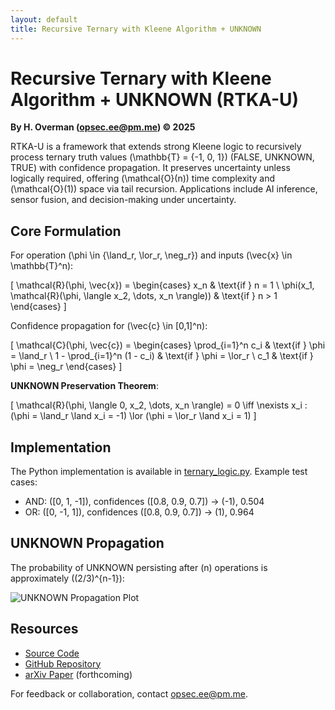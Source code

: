 ```yaml
---
layout: default
title: Recursive Ternary with Kleene Algorithm + UNKNOWN
---
```


# Recursive Ternary with Kleene Algorithm + UNKNOWN (RTKA-U)

**By H. Overman (<opsec.ee@pm.me>) &copy; 2025**

RTKA-U is a framework that extends strong Kleene logic to recursively process ternary truth values \(\mathbb{T} = \{-1, 0, 1\}\) (FALSE, UNKNOWN, TRUE) with confidence propagation. It preserves uncertainty unless logically required, offering \(\mathcal{O}(n)\) time complexity and \(\mathcal{O}(1)\) space via tail recursion. Applications include AI inference, sensor fusion, and decision-making under uncertainty.

## Core Formulation

For operation \(\phi \in \{\land_r, \lor_r, \neg_r\}\) and inputs \(\vec{x} \in \mathbb{T}^n\):

\[
\mathcal{R}(\phi, \vec{x}) = 
\begin{cases} 
x_n & \text{if } n = 1 \\
\phi(x_1, \mathcal{R}(\phi, \langle x_2, \dots, x_n \rangle)) & \text{if } n > 1 
\end{cases}
\]

Confidence propagation for \(\vec{c} \in [0,1]^n\):

\[
\mathcal{C}(\phi, \vec{c}) = 
\begin{cases} 
\prod_{i=1}^n c_i & \text{if } \phi = \land_r \\
1 - \prod_{i=1}^n (1 - c_i) & \text{if } \phi = \lor_r \\
c_1 & \text{if } \phi = \neg_r
\end{cases}
\]

**UNKNOWN Preservation Theorem**: 

\[
\mathcal{R}(\phi, \langle 0, x_2, \dots, x_n \rangle) = 0 \iff \nexists x_i : (\phi = \land_r \land x_i = -1) \lor (\phi = \lor_r \land x_i = 1)
\]

## Implementation

The Python implementation is available in [ternary_logic.py](ternary_logic.py). Example test cases:
- AND: \([0, 1, -1]\), confidences \([0.8, 0.9, 0.7]\) → \(-1\), 0.504
- OR: \([0, -1, 1]\), confidences \([0.8, 0.9, 0.7]\) → \(1\), 0.964

## UNKNOWN Propagation

The probability of UNKNOWN persisting after \(n\) operations is approximately \((2/3)^{n-1}\):

![UNKNOWN Propagation Plot](unknown_propagation.png)

## Resources

- [Source Code](ternary_logic.py)
- [GitHub Repository](https://github.com/opse-ee/rtka-u)
- [arXiv Paper](https://arxiv.org/abs/XXXX.XXXXX) (forthcoming)

For feedback or collaboration, contact <opsec.ee@pm.me>.
